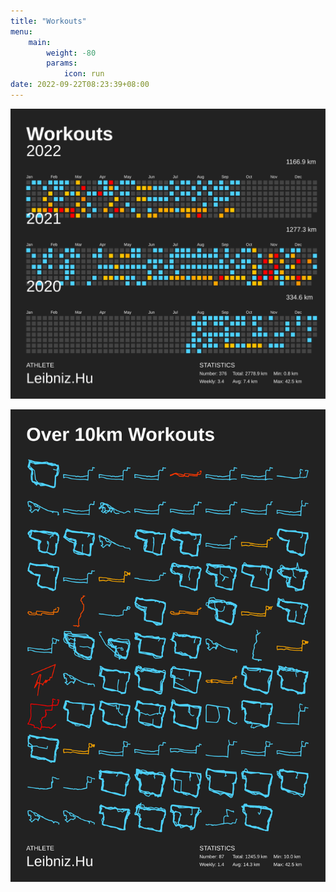 ```yaml
---
title: "Workouts"
menu:
    main:
        weight: -80
        params:
            icon: run
date: 2022-09-22T08:23:39+08:00
---
```


![Running Github](github.svg)

![Running Grid](grid.svg)
